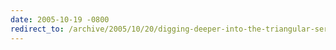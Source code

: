 ```yaml
---
date: 2005-10-19 -0800
redirect_to: /archive/2005/10/20/digging-deeper-into-the-triangular-series.aspx/
---
```

